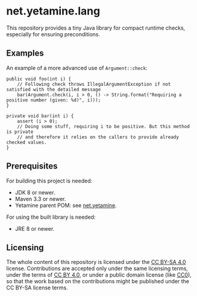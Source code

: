 # net.yetamine.lang #

This repository provides a tiny Java library for compact runtime checks, especially for ensuring preconditions.


## Examples ##

An example of a more advanced use of `Argument::check`:

```{java}
public void foo(int i) {
    // Following check throws IllegalArgumentException if not satisfied with the detailed message
    bar(Argument.check(i, i > 0, () -> String.format("Requiring a positive number (given: %d)", i)));
}

private void bar(int i) {
    assert (i > 0);
    // Doing some stuff, requiring i to be positive. But this method is private
    // and therefore it relies on the callers to provide already checked values.
}
```


## Prerequisites ##

For building this project is needed:

* JDK 8 or newer.
* Maven 3.3 or newer.
* Yetamine parent POM: see [net.yetamine](http://github.com/pdolezal/net.yetamine).

For using the built library is needed:

* JRE 8 or newer.


## Licensing ##

The whole content of this repository is licensed under the [CC BY-SA 4.0][CC-BY-SA] license. Contributions are accepted only under the same licensing terms, under the terms of [CC BY 4.0][CC-BY], or under a public domain license (like [CC0][CC0]), so that the work based on the contributions might be published under the CC BY-SA license terms.

[CC-BY-SA]:  http://creativecommons.org/licenses/by-sa/4.0/
[CC-BY]:     http://creativecommons.org/licenses/by/4.0/
[CC0]:       http://creativecommons.org/choose/zero/

